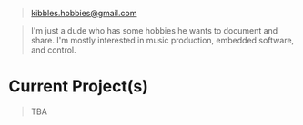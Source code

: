 > kibbles.hobbies@gmail.com

> I'm just a dude who has some hobbies he wants to document and share. I'm mostly interested in music production, embedded software, and control.

# Current Project(s)

> TBA

